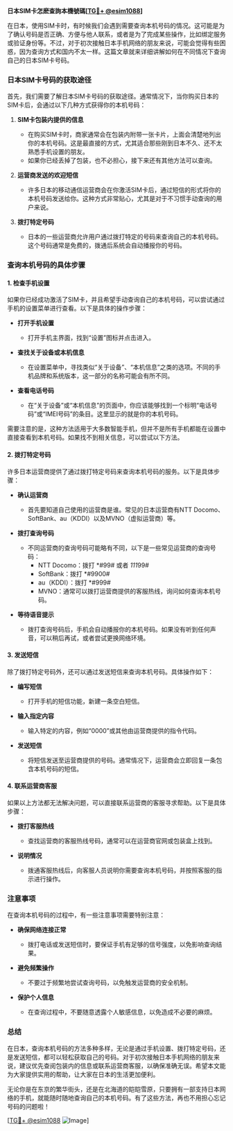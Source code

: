 **日本SIM卡怎麽查詢本機號碼[[TG💪+ @esim1088](https://t.me/s/esim1088)]**

在日本，使用SIM卡时，有时候我们会遇到需要查询本机号码的情况。这可能是为了确认号码是否正确、方便与他人联系，或者是为了完成某些操作，比如绑定服务或验证身份等。不过，对于初次接触日本手机网络的朋友来说，可能会觉得有些困惑，因为查询方式和国内不太一样。这篇文章就来详细讲解如何在不同情况下查询自己的日本SIM卡号码。

### 日本SIM卡号码的获取途径

首先，我们需要了解日本SIM卡号码的获取途径。通常情况下，当你购买日本的SIM卡后，会通过以下几种方式获得你的本机号码：

1. **SIM卡包装内提供的信息**
   - 在购买SIM卡时，商家通常会在包装内附带一张卡片，上面会清楚地列出你的本机号码。这是最直接的方式，尤其适合那些刚到日本不久、还不太熟悉手机设置的朋友。
   - 如果你已经丢掉了包装，也不必担心，接下来还有其他方法可以查询。

2. **运营商发送的欢迎短信**
   - 许多日本的移动通信运营商会在你激活SIM卡后，通过短信的形式将你的本机号码发送给你。这种方式非常贴心，尤其是对于不习惯手动查询的用户来说。

3. **拨打特定号码**
   - 日本的一些运营商允许用户通过拨打特定的号码来查询自己的本机号码。这个号码通常是免费的，拨通后系统会自动播报你的号码。

### 查询本机号码的具体步骤

#### 1. 检查手机设置

如果你已经成功激活了SIM卡，并且希望手动查询自己的本机号码，可以尝试通过手机的设置菜单进行查看。以下是具体的操作步骤：

- **打开手机设置**
  - 打开手机主界面，找到“设置”图标并点击进入。
  
- **查找关于设备或本机信息**
  - 在设置菜单中，寻找类似“关于设备”、“本机信息”之类的选项。不同的手机品牌和系统版本，这一部分的名称可能会有所不同。
  
- **查看电话号码**
  - 在“关于设备”或“本机信息”的页面中，你应该能够找到一个标明“电话号码”或“IMEI号码”的条目。这里显示的就是你的本机号码。

需要注意的是，这种方法适用于大多数智能手机，但并不是所有手机都能在设置中直接查看到本机号码。如果找不到相关信息，可以尝试以下方法。

#### 2. 拨打特定号码

许多日本运营商提供了通过拨打特定号码来查询本机号码的服务。以下是具体步骤：

- **确认运营商**
  - 首先要知道自己使用的运营商是谁。常见的日本运营商有NTT Docomo、SoftBank、au（KDDI）以及MVNO（虚拟运营商）等。

- **拨打查询号码**
  - 不同运营商的查询号码可能略有不同，以下是一些常见运营商的查询号码：
    - NTT Docomo：拨打 *#99# 或者 *111*99#
    - SoftBank：拨打 *#9900#
    - au（KDDI）：拨打 *#999#
    - MVNO：通常可以拨打运营商提供的客服热线，询问如何查询本机号码。

- **等待语音提示**
  - 拨打查询号码后，手机会自动播报你的本机号码。如果没有听到任何声音，可以稍后再试，或者尝试更换网络环境。

#### 3. 发送短信

除了拨打特定号码外，还可以通过发送短信来查询本机号码。具体操作如下：

- **编写短信**
  - 打开手机的短信功能，新建一条空白短信。
  
- **输入指定内容**
  - 输入特定的内容，例如“0000”或其他由运营商提供的指令代码。
  
- **发送短信**
  - 将短信发送至运营商提供的号码。通常情况下，运营商会立即回复一条包含本机号码的短信。

#### 4. 联系运营商客服

如果以上方法都无法解决问题，可以直接联系运营商的客服寻求帮助。以下是具体步骤：

- **拨打客服热线**
  - 查找运营商的客服热线号码，通常可以在运营商官网或包装盒上找到。
  
- **说明情况**
  - 拨通客服热线后，向客服人员说明你需要查询本机号码，并按照客服的指示进行操作。

### 注意事项

在查询本机号码的过程中，有一些注意事项需要特别注意：

- **确保网络连接正常**
  - 拨打电话或发送短信时，要保证手机有足够的信号强度，以免影响查询结果。

- **避免频繁操作**
  - 不要过于频繁地尝试查询号码，以免触发运营商的安全机制。

- **保护个人信息**
  - 在查询过程中，不要随意透露个人敏感信息，以免造成不必要的麻烦。

### 总结

在日本，查询本机号码的方法多种多样，无论是通过手机设置、拨打特定号码，还是发送短信，都可以轻松获取自己的号码。对于初次接触日本手机网络的朋友来说，建议优先查阅包装内的信息或联系运营商客服，以确保准确无误。希望本文能为大家提供实用的帮助，让大家在日本的生活更加便利。

无论你是在东京的繁华街头，还是在北海道的皑皑雪原，只要拥有一部支持日本网络的手机，就能随时随地查询自己的本机号码。有了这些方法，再也不用担心忘记号码的问题啦！

[[TG💪+ @esim1088](https://t.me/s/esim1088) ![Image](https://i.postimg.cc/4NQfJmqS/Snipaste-2025-05-13-00-14-12.png)]